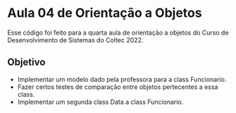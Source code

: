 # Aula 04 de Orientação a Objetos

Esse código foi feito para a quarta aula de orientação a objetos do Curso de Desenvolvimento de Sistemas do Coltec 2022.

## Objetivo

- Implementar um modelo dado pela professora para a class Funcionario.
- Fazer certos testes de comparação entre objetos pertecentes a essa class.
- Implementar um segunda class Data a class Funcionario.
